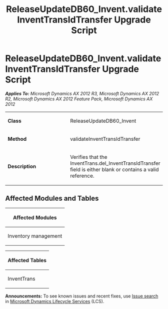 ﻿---
title: ReleaseUpdateDB60_Invent.validateInventTransIdTransfer Upgrade Script
TOCTitle: ReleaseUpdateDB60_Invent.validateInventTransIdTransfer Upgrade Script
ms:assetid: e2944ed3-3d5a-9e77-6832-c11c63e44c93
ms:mtpsurl: https://msdn.microsoft.com/en-us/library/JJ737329(v=AX.60)
ms:contentKeyID: 49711771
ms.date: 05/18/2015
mtps_version: v=AX.60
---

# ReleaseUpdateDB60\_Invent.validateInventTransIdTransfer Upgrade Script 


_**Applies To:** Microsoft Dynamics AX 2012 R3, Microsoft Dynamics AX 2012 R2, Microsoft Dynamics AX 2012 Feature Pack, Microsoft Dynamics AX 2012_

<table>
<colgroup>
<col style="width: 50%" />
<col style="width: 50%" />
</colgroup>
<tbody>
<tr class="odd">
<td><p><strong>Class</strong></p></td>
<td><p>ReleaseUpdateDB60_Invent</p></td>
</tr>
<tr class="even">
<td><p><strong>Method</strong></p></td>
<td><p>validateInventTransIdTransfer</p></td>
</tr>
<tr class="odd">
<td><p><strong>Description</strong></p></td>
<td><p>Verifies that the InventTrans.del_InventTransIdTransfer field is either blank or contains a valid reference.</p></td>
</tr>
</tbody>
</table>


## Affected Modules and Tables

<table>
<colgroup>
<col style="width: 100%" />
</colgroup>
<thead>
<tr class="header">
<th><p>Affected Modules</p></th>
</tr>
</thead>
<tbody>
<tr class="odd">
<td><p>Inventory management</p></td>
</tr>
</tbody>
</table>


<table>
<colgroup>
<col style="width: 100%" />
</colgroup>
<thead>
<tr class="header">
<th><p>Affected Tables</p></th>
</tr>
</thead>
<tbody>
<tr class="odd">
<td><p>InventTrans</p></td>
</tr>
</tbody>
</table>

  
**Announcements:** To see known issues and recent fixes, use [Issue search](http://go.microsoft.com/fwlink/?linkid=389258) in [Microsoft Dynamics Lifecycle Services](http://go.microsoft.com/fwlink/?linkid=306505) (LCS).

